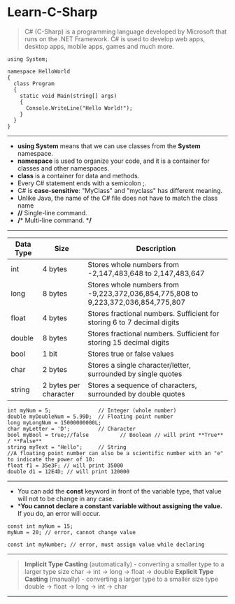 # Learn-C-Sharp

> C# (C-Sharp) is a programming language developed by Microsoft that runs on the .NET Framework.
> C# is used to develop web apps, desktop apps, mobile apps, games and much more.

```
using System;

namespace HelloWorld
{
  class Program
  {
    static void Main(string[] args)
    {
      Console.WriteLine("Hello World!");    
    }
  }
}
```
---
- **using System** means that we can use classes from the **System** namespace.
- **namespace** is used to organize your code, and it is a container for classes and other namespaces.
- **class** is a container for data and methods.
- Every C# statement ends with a semicolon ;.
- C# is **case-sensitive**: "MyClass" and "myclass" has different meaning.
- Unlike Java, the name of the C# file does not have to match the class name
- **//** Single-line command.
- **/*** Multi-line command. ***/**
---

Data Type | Size | Description
------------- | ----- | ----------
int | 4 bytes | Stores whole numbers from -2,147,483,648 to 2,147,483,647
long | 8 bytes | Stores whole numbers from -9,223,372,036,854,775,808 to 9,223,372,036,854,775,807
float | 4 bytes | Stores fractional numbers. Sufficient for storing 6 to 7 decimal digits
double | 8 bytes | Stores fractional numbers. Sufficient for storing 15 decimal digits
bool | 1 bit | Stores true or false values
char | 2 bytes | Stores a single character/letter, surrounded by single quotes
string | 2 bytes per character	| Stores a sequence of characters, surrounded by double quotes

```
int myNum = 5;               // Integer (whole number)
double myDoubleNum = 5.99D;  // Floating point number
long myLongNum = 15000000000L;
char myLetter = 'D';         // Character
bool myBool = true;//false          // Boolean // will print **True** / **False**
string myText = "Hello";     // String
//A floating point number can also be a scientific number with an "e" to indicate the power of 10:
float f1 = 35e3F; // will print 35000
double d1 = 12E4D; // will print 120000
```
---
- You can add the **const** keyword in front of the variable type, that value will not to be change in any case.
- ***You cannot declare a constant variable without assigning the value.** If you do, an error will occur.
```
const int myNum = 15;
myNum = 20; // error, cannot change value

const int myNumber; // error, must assign value while declaring
```
---
> **Implicit Type Casting** (automatically) - converting a smaller type to a larger type size
char -> int -> long -> float -> double
> **Explicit Type Casting** (manually) - converting a larger type to a smaller size type
double -> float -> long -> int -> char
---